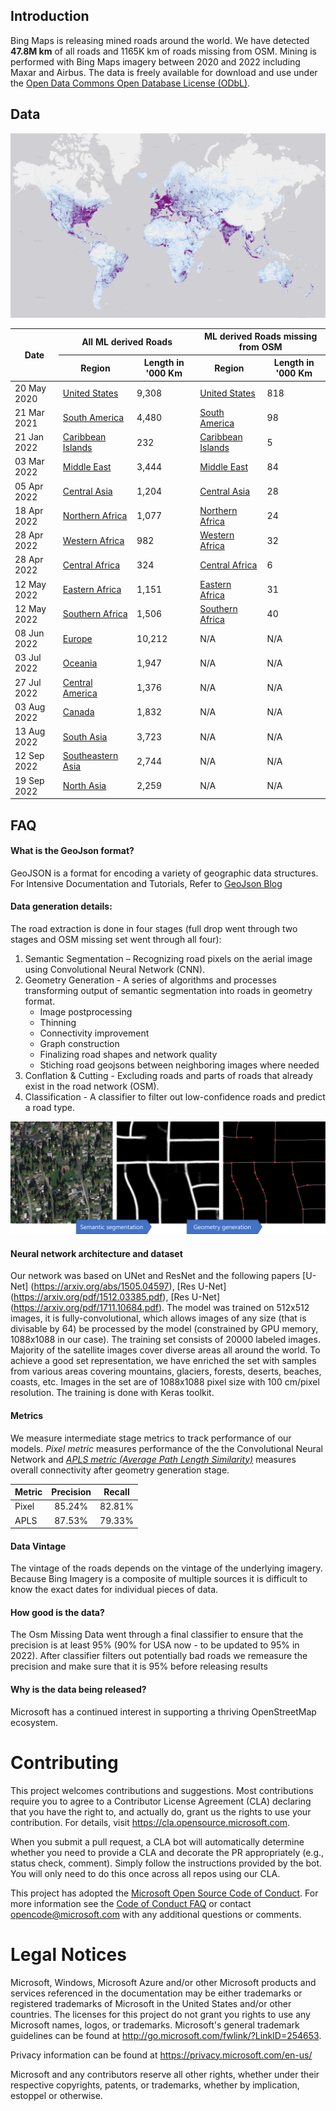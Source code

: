 Introduction
-------------------
Bing Maps is releasing mined roads around the world. We have detected <b>47.8M km</b> of all roads and 1165K km of roads missing from OSM. Mining is performed with Bing Maps imagery between 2020 and 2022 including Maxar and Airbus. The data is freely available for download and use under the [Open Data Commons Open Database License (ODbL)](https://opendatacommons.org/licenses/odbl/).

## Data

<!--![Mining status](images/mining-status.png)-->
![Mining status](images/RoadLengthByQuadkey_basemap-10-Full.png)
<!---
| Date          | Region   | Length in '000 Km   |
:----------------:|:------------:|:---------:
| 20 May 2020 | [United States](https://usaminedroads.blob.core.windows.net/full-roads-set-model25feb2020-geo15oct2019/USA.zip) | 9,308 |
| 21 Mar 2021 | [South America](https://usaminedroads.blob.core.windows.net/road-detections/SouthAmerica-Full.zip) | 4,480 |
| 21 Jan 2022 | [Caribbean Islands](https://usaminedroads.blob.core.windows.net/road-detections/CaribbeanIslands-Full.zip) | 232 |
| 03 Mar 2022 | [Middle East](https://usaminedroads.blob.core.windows.net/road-detections/MiddleEast-Full.zip) | 3,444 |
| 05 Apr 2022 | [Central Asia](https://usaminedroads.blob.core.windows.net/road-detections/AsiaCenter-Full.zip) | 1,204 |
| 18 Apr 2022 | [Northern Africa](https://usaminedroads.blob.core.windows.net/road-detections/AfricaNorth-Full.zip) | 1,077 |
| 28 Apr 2022 | [Western Africa](https://usaminedroads.blob.core.windows.net/road-detections/AfricaWest-Full.zip) | 982 |
| 28 Apr 2022 | [Central Africa](https://usaminedroads.blob.core.windows.net/road-detections/AfricaCenter-Full.zip) | 324 |
| 12 May 2022 | [Eastern Africa](https://usaminedroads.blob.core.windows.net/road-detections/AfricaEast-Full.zip) | 1,151 |
| 12 May 2022 | [Southern Africa](https://usaminedroads.blob.core.windows.net/road-detections/AfricaSouth-Full.zip) | 1,506 |
| 08 Jun 2022 | [Europe](https://usaminedroads.blob.core.windows.net/road-detections/Europe-Full.zip) | 10,212 |
| 03 Jul 2022 | [Oceania](https://usaminedroads.blob.core.windows.net/road-detections/Oceania-Full.zip) | 1,947 |
| 27 Jul 2022 | [Central America](https://usaminedroads.blob.core.windows.net/road-detections/AmericaCenter-Full.zip) | 1,376 |
| 03 Aug 2022 | [Canada](https://usaminedroads.blob.core.windows.net/road-detections/Canada-Full.zip) | 1,832 |
| 13 Aug 2022 | [South Asia](https://usaminedroads.blob.core.windows.net/road-detections/AsiaSouth-Full.zip) | 3,723 |
| 12 Sep 2022 | [Southeastern Asia](https://usaminedroads.blob.core.windows.net/road-detections/AsiaSouthEast-Full.zip) | 2,744 |
| 19 Sep 2022 | [North Asia](https://usaminedroads.blob.core.windows.net/road-detections/AsiaNorth-Full.zip) | 2,259 |
-->
<table>
    <thead>
        <tr>
	    <th colspan=1, rowspan=2>Date</th>
            <th colspan=2>All ML derived Roads</th>
            <th colspan=2>ML derived Roads missing from OSM</th>
        </tr>
	<tr>
            <th>Region</th> <th>Length in '000 Km</th>
	    <th>Region</th> <th>Length in '000 Km</th>
        </tr>
    </thead>
    <tbody>
		<tr>
			<td>20 May 2020</td>
			<td><a href="https://usaminedroads.blob.core.windows.net/full-roads-set-model25feb2020-geo15oct2019/USA.zip">United States</a></td>
			<td>9,308</td>
			<td><a href="https://usaminedroads.blob.core.windows.net/road-detections/origUSA-PreMerge.zip">United States</a></td>
			<td>818</td>
		</tr>
		<tr>
			<td>21 Mar 2021</td>
			<td><a href="https://usaminedroads.blob.core.windows.net/road-detections/SouthAmerica-Full.zip">South America</a></td>
			<td>4,480</td>
			<td><a href="https://usaminedroads.blob.core.windows.net/road-detections/SouthAmerica-PreMerge.zip">South America</a></td>
			<td>98</td>
		</tr>
		<tr>
			<td>21 Jan 2022</td>
			<td><a href="https://usaminedroads.blob.core.windows.net/road-detections/CaribbeanIslands-Full.zip">Caribbean Islands</a></td>
			<td>232</td>
			<td><a href="https://usaminedroads.blob.core.windows.net/road-detections/CaribbeanIslands-PreMerge.zip">Caribbean Islands</a></td>
			<td>5</td>
		</tr>
		<tr>
			<td>03 Mar 2022</td>
			<td><a href="https://usaminedroads.blob.core.windows.net/road-detections/MiddleEast-Full.zip">Middle East</a></td>
			<td>3,444</td>
			<td><a href="https://usaminedroads.blob.core.windows.net/road-detections/MiddleEast-PreMerge.zip">Middle East</a></td>
			<td>84</td>
		</tr>
		<tr>
			<td> 05 Apr 2022</td>
			<td><a href="https://usaminedroads.blob.core.windows.net/road-detections/AsiaCenter-Full.zip">Central Asia</a></td>
			<td>1,204</td>
			<td><a href="https://usaminedroads.blob.core.windows.net/road-detections/AsiaCenter-PreMerge.zip">Central Asia</a></td>
			<td>28</td>
		</tr>
		<tr>
			<td>18 Apr 2022</td>
			<td><a href="https://usaminedroads.blob.core.windows.net/road-detections/AfricaNorth-Full.zip">Northern Africa</a></td>
			<td>1,077</td>
			<td><a href="https://usaminedroads.blob.core.windows.net/road-detections/AfricaNorth-PreMerge.zip">Northern Africa</a></td>
			<td>24</td>
		</tr>
		<tr>
			<td>28 Apr 2022</td>
			<td><a href="https://usaminedroads.blob.core.windows.net/road-detections/AfricaWest-Full.zip">Western Africa</a></td>
			<td>982</td>
			<td><a href="https://usaminedroads.blob.core.windows.net/road-detections/AfricaWest-PreMerge.zip">Western Africa</a></td>
			<td>32</td>
		</tr>
		<tr>
			<td>28 Apr 2022</td>
			<td><a href="https://usaminedroads.blob.core.windows.net/road-detections/AfricaCenter-Full.zip">Central Africa</a></td>
			<td>324</td>
			<td><a href="https://usaminedroads.blob.core.windows.net/road-detections/AfricaCenter-PreMerge.zip">Central Africa</a></td>
			<td>6</td>
		</tr>
		<tr>
			<td>12 May 2022</td>
			<td><a href="https://usaminedroads.blob.core.windows.net/road-detections/AfricaEast-Full.zip">Eastern Africa</a></td>
			<td>1,151</td>
			<td><a href="https://usaminedroads.blob.core.windows.net/road-detections/AfricaEast-PreMerge.zip">Eastern Africa</a></td>
			<td>31</td>
		</tr>
		<tr>
			<td>12 May 2022</td>
			<td><a href="https://usaminedroads.blob.core.windows.net/road-detections/AfricaSouth-Full.zip">Southern Africa</a></td>
			<td>1,506</td>
			<td><a href="https://usaminedroads.blob.core.windows.net/road-detections/AfricaSouth-PreMerge.zip">Southern Africa</a></td>
			<td>40</td>
		</tr>
		<tr>
			<td>08 Jun 2022</td>
			<td><a href="https://usaminedroads.blob.core.windows.net/road-detections/Europe-Full.zip">Europe</a></td>
			<td>10,212</td>
			<td>N/A</td>
			<td>N/A</td>
		</tr>
		<tr>
			<td>03 Jul 2022</td>
			<td><a href="https://usaminedroads.blob.core.windows.net/road-detections/Oceania-Full.zip">Oceania</a></td>
			<td>1,947</td>
			<td>N/A</td>
			<td>N/A</td>
		</tr>
		<tr>
			<td>27 Jul 2022</td>
			<td><a href="https://usaminedroads.blob.core.windows.net/road-detections/AmericaCenter-Full.zip">Central America</a></td>
			<td>1,376</td>
			<td>N/A</td>
			<td>N/A</td>
		</tr>
		<tr>
			<td>03 Aug 2022</td>
			<td><a href="https://usaminedroads.blob.core.windows.net/road-detections/Canada-Full.zip">Canada</a></td>
			<td>1,832</td>
			<td>N/A</td>
			<td>N/A</td>
		</tr>
		<tr>
			<td>13 Aug 2022</td>
			<td><a href="https://usaminedroads.blob.core.windows.net/road-detections/AsiaSouth-Full.zip">South Asia</a></td>
			<td>3,723</td>
			<td>N/A</td>
			<td>N/A</td>
		</tr>
		<tr>
			<td>12 Sep 2022</td>
			<td><a href="https://usaminedroads.blob.core.windows.net/road-detections/AsiaSouthEast-Full.zip">Southeastern Asia</a></td>
			<td>2,744</td>
			<td>N/A</td>
			<td>N/A</td>
		</tr>
		<tr>
			<td>19 Sep 2022</td>
			<td><a href="https://usaminedroads.blob.core.windows.net/road-detections/AsiaNorth-Full.zip">North Asia</a></td>
			<td>2,259</td>
			<td>N/A</td>
			<td>N/A</td>
		</tr>
	</tbody>
</table>

## FAQ

#### What is the GeoJson format?
GeoJSON is a format for encoding a variety of geographic data structures. 
For Intensive Documentation and Tutorials, Refer to [GeoJson Blog](http://geojson.org/)

#### Data generation details:
The road extraction is done in four stages (full drop went through two stages and OSM missing set went through all four):
1.	Semantic Segmentation – Recognizing road pixels on the aerial image using Convolutional Neural Network (CNN).
2.	Geometry Generation - A series of algorithms and processes transforming output of semantic segmentation into roads in geometry format.
    - Image postprocessing
    - Thinning
    - Connectivity improvement
    - Graph construction
    - Finalizing road shapes and network quality
    - Stiching road geojsons between neighboring images where needed
3.  Conflation & Cutting - Excluding roads and parts of roads that already exist in the road network (OSM).
4.  Classification - A classifier to filter out low-confidence roads and predict a road type.

![](/images/scheme.png)

#### Neural network architecture and dataset
Our network was based on UNet and ResNet and the following papers [U-Net] (https://arxiv.org/abs/1505.04597), [Res U-Net] (https://arxiv.org/pdf/1512.03385.pdf), [Res U-Net] (https://arxiv.org/pdf/1711.10684.pdf).
The model was trained on 512x512 images, it is fully-convolutional, which allows images of any size (that is divisable by 64) be processed by the model (constrained by GPU memory, 1088x1088 in our case). The training set consists of 20000 labeled images. Majority of the satellite images cover diverse areas all around the world. To achieve a good set representation, we have enriched the set with samples from various areas covering mountains, glaciers, forests, deserts, beaches, coasts, etc.
Images in the set are of 1088x1088 pixel size with 100 cm/pixel resolution. The training is done with Keras toolkit.

#### Metrics
We measure intermediate stage metrics to track performance of our models. <i>Pixel metric</i> measures performance of the the Convolutional Neural Network and <i><a href='https://medium.com/the-downlinq/spacenet-road-detection-and-routing-challenge-part-i-d4f59d55bfce'>APLS metric (Average Path Length Similarity)</a></i> measures overall connectivity after geometry generation stage.

| Metric        | Precision    | Recall    |
| ------------- |:-------------:|:-------------:|
|Pixel|85.24%|82.81%|
|APLS|87.53%|79.33%|

#### Data Vintage
The vintage of the roads depends on the vintage of the underlying imagery. Because Bing Imagery is a composite of multiple sources it is difficult to know the exact dates for individual pieces of data.

#### How good is the data?
The Osm Missing Data went through a final classifier to ensure that the precision is at least 95% (90% for USA now - to be updated to 95% in 2022). After classifier filters out potentially bad roads we remeasure the precision and make sure that it is 95% before releasing results

#### Why is the data being released?
Microsoft has a continued interest in supporting a thriving OpenStreetMap ecosystem.

# Contributing

This project welcomes contributions and suggestions.  Most contributions require you to agree to a
Contributor License Agreement (CLA) declaring that you have the right to, and actually do, grant us
the rights to use your contribution. For details, visit https://cla.opensource.microsoft.com.

When you submit a pull request, a CLA bot will automatically determine whether you need to provide
a CLA and decorate the PR appropriately (e.g., status check, comment). Simply follow the instructions
provided by the bot. You will only need to do this once across all repos using our CLA.

This project has adopted the [Microsoft Open Source Code of Conduct](https://opensource.microsoft.com/codeofconduct/).
For more information see the [Code of Conduct FAQ](https://opensource.microsoft.com/codeofconduct/faq/) or
contact [opencode@microsoft.com](mailto:opencode@microsoft.com) with any additional questions or comments.

# Legal Notices

Microsoft, Windows, Microsoft Azure and/or other Microsoft products and services referenced in the documentation
may be either trademarks or registered trademarks of Microsoft in the United States and/or other countries.
The licenses for this project do not grant you rights to use any Microsoft names, logos, or trademarks.
Microsoft's general trademark guidelines can be found at http://go.microsoft.com/fwlink/?LinkID=254653.

Privacy information can be found at https://privacy.microsoft.com/en-us/

Microsoft and any contributors reserve all other rights, whether under their respective copyrights, patents,
or trademarks, whether by implication, estoppel or otherwise.
